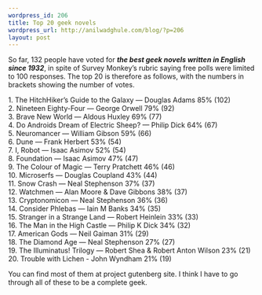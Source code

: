 ```yaml
--- 
wordpress_id: 206
title: Top 20 geek novels
wordpress_url: http://anilwadghule.com/blog/?p=206
layout: post
---
```

So far, 132 people have voted for <em><strong>the best geek novels written in English since 1932</strong></em>, in spite of Survey Monkey’s rubric saying free polls were limited to 100 responses. The top 20 is therefore as follows, with the numbers in brackets showing the number of votes. <p></p><p>1. The HitchHiker’s Guide to the Galaxy — Douglas Adams 85% (102)<br />2. Nineteen Eighty-Four — George Orwell 79% (92)<br />3. Brave New World — Aldous Huxley 69% (77)<br />4. Do Androids Dream of Electric Sheep? — Philip Dick 64% (67)<br />5. Neuromancer — William Gibson 59% (66)<br />6. Dune — Frank Herbert 53% (54)<br />7. I, Robot — Isaac Asimov 52% (54)<br />8. Foundation — Isaac Asimov 47% (47)<br />9. The Colour of Magic — Terry Pratchett 46% (46)<br />10. Microserfs — Douglas Coupland 43% (44)<br />11. Snow Crash — Neal Stephenson 37% (37)<br />12. Watchmen — Alan Moore & Dave Gibbons 38% (37)<br />13. Cryptonomicon — Neal Stephenson 36% (36)<br />14. Consider Phlebas — Iain M Banks 34% (35)<br />15. Stranger in a Strange Land — Robert Heinlein 33% (33)<br />16. The Man in the High Castle — Philip K Dick 34% (32)<br />17. American Gods — Neil Gaiman 31% (29)<br />18. The Diamond Age — Neal Stephenson 27% (27)<br />19. The Illuminatus! Trilogy — Robert Shea &amp; Robert Anton Wilson 23% (21)<br />20. Trouble with Lichen - John Wyndham 21% (19) </p>You can find most of them at project gutenberg site. I think I have to go through all of these to be a complete geek.
